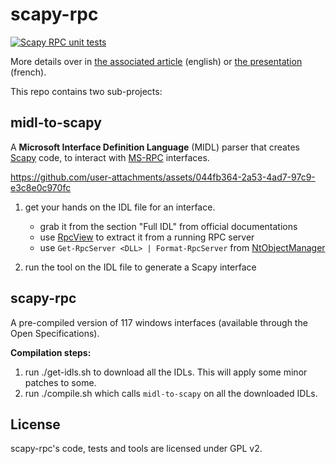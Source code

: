 # scapy-rpc

[![Scapy RPC unit tests](https://github.com/gpotter2/scapy-rpc/actions/workflows/unittests.yml/badge.svg?branch=master&event=push)](https://github.com/gpotter2/scapy-rpc/actions/workflows/unittests.yml?query=event%3Apush)

More details over in [the associated article](https://www.sstic.org/media/SSTIC2025/SSTIC-actes/l_outillage_reseau_windows_une_affaire_d_implement/SSTIC2025-Article-l_outillage_reseau_windows_une_affaire_d_implementation-potter.pdf) (english) or [the presentation](https://www.sstic.org/2025/presentation/l_outillage_reseau_windows_une_affaire_d_implementation/) (french).

This repo contains two sub-projects:

## midl-to-scapy

A **Microsoft Interface Definition Language** (MIDL) parser that creates [Scapy](https://github.com/secdev/scapy) code, to interact with [MS-RPC](https://docs.microsoft.com/en-us/windows/win32/rpc) interfaces.

https://github.com/user-attachments/assets/044fb364-2a53-4ad7-97c9-e3c8e0c970fc

1. get your hands on the IDL file for an interface.
    - grab it from the section "Full IDL" from official documentations
    - use [RpcView](https://github.com/silverf0x/RpcView) to extract it from a running RPC server
    - use `Get-RpcServer <DLL> | Format-RpcServer` from [NtObjectManager](https://github.com/googleprojectzero/sandbox-attacksurface-analysis-tools)

2. run the tool on the IDL file to generate a Scapy interface


## scapy-rpc

A pre-compiled version of 117 windows interfaces (available through the Open Specifications).

**Compilation steps:**

1. run ./get-idls.sh to download all the IDLs. This will apply some minor patches to some.
2. run ./compile.sh which calls `midl-to-scapy` on all the downloaded IDLs.

## License

scapy-rpc's code, tests and tools are licensed under GPL v2.
